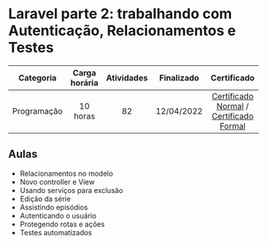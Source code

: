 # Laravel parte 2: trabalhando com Autenticação, Relacionamentos e Testes

Categoria | Carga horária | Atividades | Finalizado | Certificado |
:-:|:-:|:-:|:-:|:-:|
Programação | 10 horas | 82 | 12/04/2022 | [Certificado Normal](https://cursos.alura.com.br/certificate/cd7b28d5-94ab-4360-937b-4ed36c44b494) / [Certificado Formal](https://cursos.alura.com.br/user/rodineicosta/course/laravel-autenticacao-relacionamentos-testes/formalCertificate)

## Aulas

- Relacionamentos no modelo
- Novo controller e View
- Usando serviços para exclusão
- Edição da série
- Assistindo episódios
- Autenticando o usuário
- Protegendo rotas e ações
- Testes automatizados
